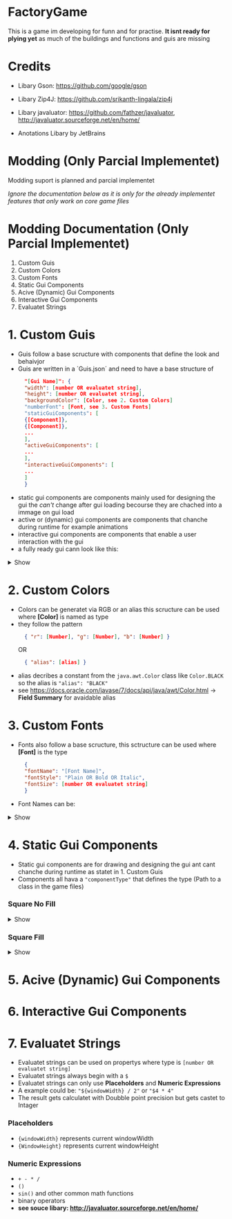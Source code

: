 # FactoryGame
  This is a game im developing for funn and for practise.
  **It isnt ready for plying yet** as much of the buildings and functions and guis are missing

# Credits
  - Libary Gson: https://github.com/google/gson
  - Libary Zip4J: https://github.com/srikanth-lingala/zip4j
  - Libary javaluator: https://github.com/fathzer/javaluator, http://javaluator.sourceforge.net/en/home/

  - Anotations Libary by JetBrains

# Modding (Only Parcial Implementet)
  Modding suport is planned and parcial implementet

  *Ignore the documentation below as it is only for the already implementet features that only work on core game files*

# Modding Documentation (Only Parcial Implementet)

  1. Custom Guis
  2. Custom Colors
  3. Custom Fonts
  4. Static Gui Components
  5. Acive (Dynamic) Gui Components
  6. Interactive Gui Components
  7. Evaluatet Strings


# 1. Custom Guis
  - Guis follow a base scructure with components that define the look and behaivjor
  - Guis are written in a ´Guis.json´ and need to have a base structure of
    ```json
      "[Gui Name]": {
      "width": [number OR evaluatet string],
      "height": [number OR evaluatet string],
      "backgroundColor": [Color, see 2. Custom Colors]
      "numberFont": [Font, see 3. Custom Fonts]
      "staticGuiComponents": [
      {[Component]},
      {[Component]},
      ...
      ],
      "activeGuiComponents": [
      ...
      ],
      "interactiveGuiComponents": [
      ...
      ]
      }
    ```
  - static gui components are components mainly used for designing the gui the *can't* change after gui loading becourse
  they are chached into a immage on gui load
  - active or (dynamic) gui components are components that chanche during runtime for example animations
  - interactive gui components are components that enable a user interaction with the gui
  - a fully ready gui cann look like this:

<details><summary>Show</summary>
  - Current gui for buildings

  ```json
    "BuildingGuiInputOutputNonAnimated": {
    "width": 400,
    "height": 400,
    "backgroundColor":{
    "r": 135,
    "g": 135,
    "b": 135,
    "a": 120
    },
    "numberFont": {
    "fontName": "Century",
    "fontStyle": "Plain",
    "fontSize": 5
    },
    "staticGuiComponents":[
    {
    "componentType": "GameCore.GuiElements.SquareNoFill",
    "strokeWeight": 5,
    "startX": 20,
    "startY": 104,
    "width": 64,
    "height": 64,
    "color":{
    "alias": "BLACK"
    }
    },
    {
    "componentType": "GameCore.GuiElements.SquareNoFill",
    "strokeWeight": 5,
    "startX": 84,
    "startY": 104,
    "width": 64,
    "height": 64,
    "color":{
    "alias": "BLACK"
    }
    },
    {
    "componentType": "GameCore.GuiElements.SquareNoFill",
    "strokeWeight": 5,
    "startX": 20,
    "startY": 168,
    "width": 64,
    "height": 64,
    "color":{
    "alias": "BLACK"
    }
    },
    {
    "componentType": "GameCore.GuiElements.SquareNoFill",
    "strokeWeight": 5,
    "startX": 84,
    "startY": 168,
    "width": 64,
    "height": 64,
    "color":{
    "alias": "BLACK"
    }
    },
    {
    "componentType": "GameCore.GuiElements.SquareNoFill",
    "strokeWeight": 5,
    "startX": 20,
    "startY": 232,
    "width": 64,
    "height": 64,
    "color": {
    "alias": "BLACK"
    }
    },
    {
    "componentType": "GameCore.GuiElements.SquareNoFill",
    "strokeWeight": 5,
    "startX": 84,
    "startY": 232,
    "width": 64,
    "height": 64,
    "color":{
    "alias": "BLACK"
    }
    },
    {
    "componentType": "GameCore.GuiElements.SquareNoFill",
    "strokeWeight": 5,
    "startX": 252,
    "startY": 104,
    "width": 64,
    "height": 64,
    "color":{
    "alias": "BLACK"
    }
    },
    {
    "componentType": "GameCore.GuiElements.SquareNoFill",
    "strokeWeight": 5,
    "startX": 252,
    "startY": 168,
    "width": 64,
    "height": 64,
    "color": {
    "alias": "BLACK"
    }
    },
    {
    "componentType": "GameCore.GuiElements.SquareNoFill",
    "strokeWeight": 5,
    "startX": 252,
    "startY": 232,
    "width": 64,
    "height": 64,
    "color": {
    "alias": "BLACK"
    }
    },
    {
    "componentType": "GameCore.GuiElements.SquareNoFill",
    "strokeWeight": 5,
    "startX": 316,
    "startY": 104,
    "width": 64,
    "height": 64,
    "color":{
    "alias": "BLACK"
    }
    },
    {
    "componentType": "GameCore.GuiElements.SquareNoFill",
    "strokeWeight": 5,
    "startX": 316,
    "startY": 168,
    "width": 64,
    "height": 64,
    "color": {
    "alias": "BLACK"
    }
    },
    {
    "componentType": "GameCore.GuiElements.SquareNoFill",
    "strokeWeight": 5,
    "startX": 316,
    "startY": 232,
    "width": 64,
    "height": 64,
    "color":{
    "alias": "BLACK"
    }
    }
    ],
    "activeGuiComponents": [
    {
    "componentType": "GameCore.GuiElements.NonAnimatedGuiIcon",
    "startX": 168,
    "startY": 168,
    "width": 64,
    "height": 64
    },
    {
    "componentType": "GameCore.GuiElements.InputItemTexture",
    "slot": 0,
    "startX": 20,
    "startY": 104,
    "width": 64,
    "height": 64,
    "cacheFontMetrics": true,
    "textOffsetX": -2,
    "textOffsetY": -4
    },
    {
    "componentType": "GameCore.GuiElements.InputItemTexture",
    "slot": 1,
    "startX": 84,
    "startY": 104,
    "width": 64,
    "height": 64,
    "cacheFontMetrics": true,
    "textOffsetX": -2,
    "textOffsetY": -4
    },
    {
    "componentType": "GameCore.GuiElements.InputItemTexture",
    "slot": 2,
    "startX": 20,
    "startY": 168,
    "width": 64,
    "height": 64,
    "cacheFontMetrics": true,
    "textOffsetX": -2,
    "textOffsetY": -4
    },
    {
    "componentType": "GameCore.GuiElements.InputItemTexture",
    "slot": 3,
    "startX": 84,
    "startY": 168,
    "width": 64,
    "height": 64,
    "cacheFontMetrics": true,
    "textOffsetX": -2,
    "textOffsetY": -4
    },
    {
    "componentType": "GameCore.GuiElements.InputItemTexture",
    "slot": 4,
    "startX": 20,
    "startY": 232,
    "width": 64,
    "height": 64,
    "cacheFontMetrics": true,
    "textOffsetX": -2,
    "textOffsetY": -4
    },
    {
    "componentType": "GameCore.GuiElements.InputItemTexture",
    "slot": 5,
    "startX": 84,
    "startY": 232,
    "width": 64,
    "height": 64,
    "cacheFontMetrics": true,
    "textOffsetX": -2,
    "textOffsetY": -4
    },
    {
    "componentType": "GameCore.GuiElements.OutputItemTexture",
    "slot": 0,
    "startX": 252,
    "startY": 104,
    "width": 64,
    "height": 64,
    "cacheFontMetrics": true,
    "textOffsetX": -2,
    "textOffsetY": -4
    },
    {
    "componentType": "GameCore.GuiElements.OutputItemTexture",
    "slot": 1,
    "startX": 252,
    "startY": 168,
    "width": 64,
    "height": 64,
    "cacheFontMetrics": true,
    "textOffsetX": -2,
    "textOffsetY": -4
    },
    {
    "componentType": "GameCore.GuiElements.OutputItemTexture",
    "slot": 2,
    "startX": 252,
    "startY": 232,
    "width": 64,
    "height": 64,
    "cacheFontMetrics": true,
    "textOffsetX": -2,
    "textOffsetY": -4
    },
    {
    "componentType": "GameCore.GuiElements.OutputItemTexture",
    "slot": 3,
    "startX": 316,
    "startY": 104,
    "width": 64,
    "height": 64,
    "cacheFontMetrics": true,
    "textOffsetX": -2,
    "textOffsetY": -4
    },
    {
    "componentType": "GameCore.GuiElements.OutputItemTexture",
    "slot": 4,
    "startX": 316,
    "startY": 168,
    "width": 64,
    "height": 64,
    "cacheFontMetrics": true,
    "textOffsetX": -2,
    "textOffsetY": -4
    },
    {
    "componentType": "GameCore.GuiElements.OutputItemTexture",
    "slot": 5,
    "startX": 316,
    "startY": 232,
    "width": 64,
    "height": 64,
    "cacheFontMetrics": true,
    "textOffsetX": -2,
    "textOffsetY": -4
    }
    ],
    "interactiveGuiComponents": []
    }
  ```
</details>

# 2. Custom Colors
  - Colors can be generatet via RGB or an alias this scructure can be used where **[Color]** is named as type
  - they follow the pattern
    ```json
      { "r": [Number], "g": [Number], "b": [Number] }
    ```
      OR
    ```json
      { "alias": [alias] }
    ```
  - alias decribes a constant from the ```java.awt.Color``` class like ```Color.BLACK``` so the alias is 
    ```"alias": "BLACK"```
  - see https://docs.oracle.com/javase/7/docs/api/java/awt/Color.html -> **Field Summary** for avaidable alias

# 3. Custom Fonts
  - Fonts also follow a base scructure, this sctructure can be used where **[Font]** is the type
    ```json
      {
      "fontName": "[Font Name]",
      "fontStyle": "Plain OR Bold OR Italic",
      "fontSize": [number OR evaluatet string]
      }
    ```
  - Font Names can be:

<details><summary>Show</summary>
  -Reference: https://alvinalexander.com/blog/post/jfc-swing/swing-faq-list-fonts-current-platform/

  ```cs
    #GungSeo
    #HeadLineA
    #PCMyungjo
    #PilGi
    Abadi MT Condensed Extra Bold
    Abadi MT Condensed Light
    Academy Engraved LET
    Al Bayan
    American Typewriter
    Andale Mono
    Apple Casual
    Apple Chancery
    Apple LiGothic
    Apple LiSung
    Apple Symbols
    AppleGothic
    AppleMyungjo
    Arial
    Arial Black
    Arial Hebrew
    Arial Narrow
    Arial Rounded MT Bold
    Ayuthaya
    Baghdad
    Bank Gothic
    Baskerville
    Baskerville Old Face
    Batang
    Bauhaus 93
    Bell MT
    Bernard MT Condensed
    BiauKai
    Big Caslon
    Bitstream Vera Sans
    Bitstream Vera Sans Mono
    Bitstream Vera Serif
    Blackmoor LET
    BlairMdITC TT
    Bodoni Ornaments ITC TT
    Bodoni SvtyTwo ITC TT
    Bodoni SvtyTwo OS ITC TT
    Bodoni SvtyTwo SC ITC TT
    Book Antiqua
    Bookman Old Style
    Bordeaux Roman Bold LET
    Bradley Hand ITC TT
    Braggadocio
    Britannic Bold
    Brush Script MT
    Calisto MT
    Century
    Century Gothic
    Century Schoolbook
    Chalkboard
    Charcoal CY
    Cochin
    Colonna MT
    Comic Sans MS
    Cooper Black
    Copperplate
    Copperplate Gothic Bold
    Copperplate Gothic Light
    Corsiva Hebrew
    Courier
    Courier New
    Cracked
    Curlz MT
    DecoType Naskh
    Desdemona
    Devanagari MT
    Dialog
    DialogInput
    Didot
    Edwardian Script ITC
    Engravers MT
    Euphemia UCAS
    Eurostile
    Footlight MT Light
    Futura
    Garamond
    GB18030 Bitmap
    Geeza Pro
    Geneva
    Geneva CY
    Georgia
    Gill Sans
    Gill Sans Ultra Bold
    Gloucester MT Extra Condensed
    Goudy Old Style
    Gujarati MT
    Gulim
    Gurmukhi MT
    Haettenschweiler
    Handwriting - Dakota
    Harrington
    Hei
    Helvetica
    Helvetica CY
    Helvetica Neue
    Herculanum
    Hiragino Kaku Gothic Pro
    Hiragino Kaku Gothic Std
    Hiragino Maru Gothic Pro
    Hiragino Mincho Pro
    Hoefler Text
    Impact
    Imprint MT Shadow
    InaiMathi
    Jazz LET
    Kai
    Kino MT
    Krungthep
    KufiStandardGK
    LiHei Pro
    LiSong Pro
    Lucida Blackletter
    Lucida Bright
    Lucida Calligraphy
    Lucida Fax
    Lucida Grande
    Lucida Handwriting
    Lucida Sans
    Lucida Sans Typewriter
    Marker Felt
    Matura MT Script Capitals
    Mistral
    Modern No. 20
    Mona Lisa Solid ITC TT
    Monaco
    Monospaced
    Monotype Corsiva
    Monotype Sorts
    MS Gothic
    MS Mincho
    MS PGothic
    MS PMincho
    Mshtakan
    MT Extra
    Nadeem
    New Peninim MT
    News Gothic MT
    Onyx
    OpenSymbol
    Optima
    Osaka
    Palatino
    Papyrus
    Party LET
    Perpetua Titling MT
    Plantagenet Cherokee
    Playbill
    PMingLiU
    PortagoITC TT
    Princetown LET
    Raanana
    Rockwell
    Rockwell Extra Bold
    SansSerif
    Santa Fe LET
    Sathu
    Savoye LET
    SchoolHouse Cursive B
    SchoolHouse Printed A
    Serif
    Silom
    SimSun
    Skia
    Snell Roundhand
    Stencil
    STFangsong
    STHeiti
    STKaiti
    Stone Sans ITC TT
    Stone Sans Sem ITC TT
    STSong
    Symbol
    Synchro LET
    Tahoma
    Thonburi
    Times
    Times New Roman
    Trebuchet MS
    Type Embellishments One LET
    Verdana
    Webdings
    Wide Latin
    Wingdings
    Wingdings 2
    Wingdings 3
    Zapf Dingbats
    Zapfino
  ```

</details>

# 4. Static Gui Components
  - Static gui components are for drawing and designing the gui ant cant chanche during runtime as statet in 1. Custom Guis
  - Components all hava a ```"componentType"``` that defines the type (Path to a class in the game files)
  ### Square No Fill

<details><summary>Show</summary>
  - Syntax:
  
  ```json
    {
      "componentType": "GameCore.GuiElements.SquareNoFill",
      "strokeWeight": [number OR evaluatet string],
      "startX": [number OR evaluatet string],
      "startY": [number OR evaluatet string],
      "width": [number OR evaluatet string],
      "height": [number OR evaluatet string],
      "color": [Color, see 2. Custom Colors]
    }
  ```

  - will draw a hollow square, parameters should be self explanetory
</details>

  ### Square Fill

<details><summary>Show</summary>
  - Syntax:
  
  ```json
    {
      "componentType": "GameCore.GuiElements.SquareFill",
      "strokeWeight": [number OR evaluatet string],
      "startX": [number OR evaluatet string],
      "startY": [number OR evaluatet string],
      "width": [number OR evaluatet string],
      "height": [number OR evaluatet string],
      "color": [Color, see 2. Custom Colors]
    }
  ```

  - will draw a filled square, parameters should be self explanetory
</details>

# 5. Acive (Dynamic) Gui Components

# 6. Interactive Gui Components

# 7. Evaluatet Strings
  - Evaluatet strings can be used on propertys where type is ```[number OR evaluatet string]```
  - Evaluatet strings always begin with a ```$```
  - Evaluatet strings can only use **Placeholders** and **Numeric Expressions**
  - A example could be: ```"${windowWidth} / 2"``` or ```"$4 * 4"```
  - The result gets calculatet with Doubble point precision but gets castet to Intager

### Placeholders
  - ```{windowWidth}``` represents current windowWidth
  - ```{WindowHeight}``` represents current windowHeight

### Numeric Expressions
  - ```+ - * /```
  - ```()```
  - ```sin()``` and other common math functions
  - binary operators
  - **see souce libary: http://javaluator.sourceforge.net/en/home/**
